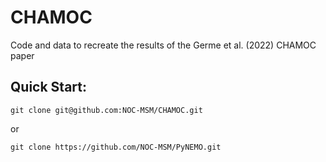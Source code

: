 # CHAMOC
Code and data to recreate the results of the Germe et al. (2022) CHAMOC paper


## Quick Start:

```
git clone git@github.com:NOC-MSM/CHAMOC.git
```
or
```
git clone https://github.com/NOC-MSM/PyNEMO.git
```

